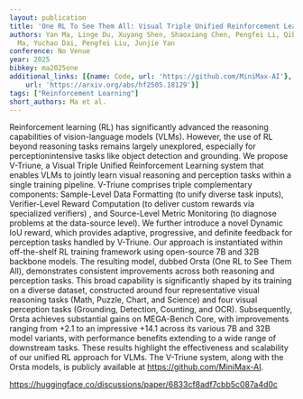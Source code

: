 ```yaml
---
layout: publication
title: 'One RL To See Them All: Visual Triple Unified Reinforcement Learning'
authors: Yan Ma, Linge Du, Xuyang Shen, Shaoxiang Chen, Pengfei Li, Qibing Ren, Lizhuang
  Ma, Yuchao Dai, Pengfei Liu, Junjie Yan
conference: No Venue
year: 2025
bibkey: ma2025one
additional_links: [{name: Code, url: 'https://github.com/MiniMax-AI'}, {name: Paper,
    url: 'https://arxiv.org/abs/hf2505.18129'}]
tags: ["Reinforcement Learning"]
short_authors: Ma et al.
---
```

Reinforcement learning (RL) has significantly advanced the reasoning capabilities of vision-language models (VLMs). However, the use of RL beyond reasoning tasks remains largely unexplored, especially for perceptionintensive tasks like object detection and grounding. We propose V-Triune, a Visual Triple Unified Reinforcement Learning system that enables VLMs to jointly learn visual reasoning and perception tasks within a single training pipeline. V-Triune comprises triple complementary components: Sample-Level Data Formatting (to unify diverse task inputs), Verifier-Level Reward Computation (to deliver custom rewards via specialized verifiers) , and Source-Level Metric Monitoring (to diagnose problems at the data-source level). We further introduce a novel Dynamic IoU reward, which provides adaptive, progressive, and definite feedback for perception tasks handled by V-Triune. Our approach is instantiated within off-the-shelf RL training framework using open-source 7B and 32B backbone models. The resulting model, dubbed Orsta (One RL to See Them All), demonstrates consistent improvements across both reasoning and perception tasks. This broad capability is significantly shaped by its training on a diverse dataset, constructed around four representative visual reasoning tasks (Math, Puzzle, Chart, and Science) and four visual perception tasks (Grounding, Detection, Counting, and OCR). Subsequently, Orsta achieves substantial gains on MEGA-Bench Core, with improvements ranging from +2.1 to an impressive +14.1 across its various 7B and 32B model variants, with performance benefits extending to a wide range of downstream tasks. These results highlight the effectiveness and scalability of our unified RL approach for VLMs. The V-Triune system, along with the Orsta models, is publicly available at https://github.com/MiniMax-AI.

https://huggingface.co/discussions/paper/6833cf8adf7cbb5c087a4d0c